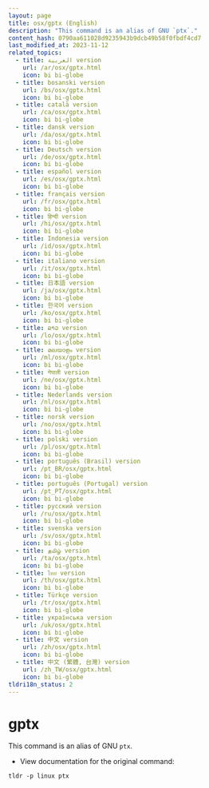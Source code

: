 ```yaml
---
layout: page
title: osx/gptx (English)
description: "This command is an alias of GNU `ptx`."
content_hash: 0790aa611028d9235943b9dcb49b58f0fbdf4cd7
last_modified_at: 2023-11-12
related_topics:
  - title: العربية version
    url: /ar/osx/gptx.html
    icon: bi bi-globe
  - title: bosanski version
    url: /bs/osx/gptx.html
    icon: bi bi-globe
  - title: català version
    url: /ca/osx/gptx.html
    icon: bi bi-globe
  - title: dansk version
    url: /da/osx/gptx.html
    icon: bi bi-globe
  - title: Deutsch version
    url: /de/osx/gptx.html
    icon: bi bi-globe
  - title: español version
    url: /es/osx/gptx.html
    icon: bi bi-globe
  - title: français version
    url: /fr/osx/gptx.html
    icon: bi bi-globe
  - title: हिन्दी version
    url: /hi/osx/gptx.html
    icon: bi bi-globe
  - title: Indonesia version
    url: /id/osx/gptx.html
    icon: bi bi-globe
  - title: italiano version
    url: /it/osx/gptx.html
    icon: bi bi-globe
  - title: 日本語 version
    url: /ja/osx/gptx.html
    icon: bi bi-globe
  - title: 한국어 version
    url: /ko/osx/gptx.html
    icon: bi bi-globe
  - title: ລາວ version
    url: /lo/osx/gptx.html
    icon: bi bi-globe
  - title: മലയാളം version
    url: /ml/osx/gptx.html
    icon: bi bi-globe
  - title: नेपाली version
    url: /ne/osx/gptx.html
    icon: bi bi-globe
  - title: Nederlands version
    url: /nl/osx/gptx.html
    icon: bi bi-globe
  - title: norsk version
    url: /no/osx/gptx.html
    icon: bi bi-globe
  - title: polski version
    url: /pl/osx/gptx.html
    icon: bi bi-globe
  - title: português (Brasil) version
    url: /pt_BR/osx/gptx.html
    icon: bi bi-globe
  - title: português (Portugal) version
    url: /pt_PT/osx/gptx.html
    icon: bi bi-globe
  - title: русский version
    url: /ru/osx/gptx.html
    icon: bi bi-globe
  - title: svenska version
    url: /sv/osx/gptx.html
    icon: bi bi-globe
  - title: தமிழ் version
    url: /ta/osx/gptx.html
    icon: bi bi-globe
  - title: ไทย version
    url: /th/osx/gptx.html
    icon: bi bi-globe
  - title: Türkçe version
    url: /tr/osx/gptx.html
    icon: bi bi-globe
  - title: українська version
    url: /uk/osx/gptx.html
    icon: bi bi-globe
  - title: 中文 version
    url: /zh/osx/gptx.html
    icon: bi bi-globe
  - title: 中文 (繁體, 台灣) version
    url: /zh_TW/osx/gptx.html
    icon: bi bi-globe
tldri18n_status: 2
---
```

# gptx

This command is an alias of GNU `ptx`.

- View documentation for the original command:

`tldr -p linux ptx`
